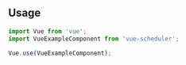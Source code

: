 ## Usage

``` js
import Vue from 'vue';
import VueExampleComponent from 'vue-scheduler';

Vue.use(VueExampleComponent);
```
